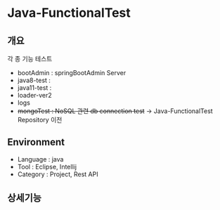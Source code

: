 # Java-FunctionalTest

## 개요
각 종 기능 테스트
- bootAdmin : springBootAdmin Server
- java8-test : 
- java11-test : 
- loader-ver2
- logs
-  ~~mongoTest : NoSQL 관련 db connection test~~ -> Java-FunctionalTest Repository 이전

## Environment
- Language : java
- Tool : Eclipse, Intellij
- Category : Project, Rest API

## 상세기능
